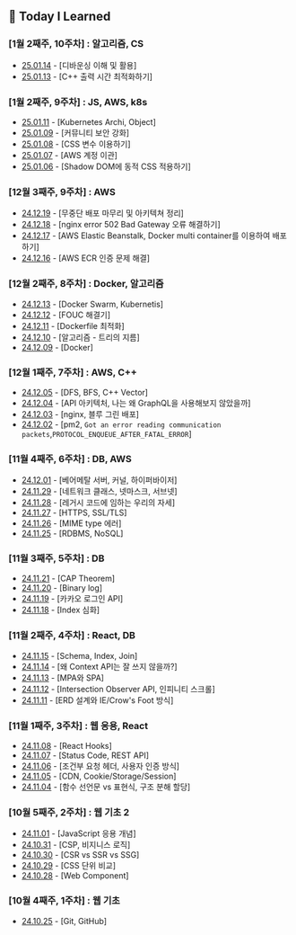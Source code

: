 ## 🍥 Today I Learned

### [1월 2째주, 10주차] : 알고리즘, CS

- [25.01.14](https://github.com/100-hours-a-week/hazel.park-til/blob/main/Jan/2025-01-14.md) - [디바운싱 이해 및 활용]
- [25.01.13](https://github.com/100-hours-a-week/hazel.park-til/blob/main/Jan/2025-01-13.md) - [C++ 출력 시간 최적화하기]

### [1월 2째주, 9주차] : JS, AWS, k8s

- [25.01.11](https://github.com/100-hours-a-week/hazel.park-til/blob/main/Jan/2025-01-11.md) - [Kubernetes Archi, Object]
- [25.01.09](https://github.com/100-hours-a-week/hazel.park-til/blob/main/Jan/2025-01-09.md) - [커뮤니티 보안 강화]
- [25.01.08](https://github.com/100-hours-a-week/hazel.park-til/blob/main/Jan/2025-01-08.md) - [CSS 변수 이용하기]
- [25.01.07](https://github.com/100-hours-a-week/hazel.park-til/blob/main/Jan/2025-01-07.md) - [AWS 계정 이관]
- [25.01.06](https://github.com/100-hours-a-week/hazel.park-til/blob/main/Jan/2025-01-06.md) - [Shadow DOM에 동적 CSS 적용하기]

### [12월 3째주, 9주차] : AWS

- [24.12.19](https://github.com/100-hours-a-week/hazel.park-til/blob/main/Dec/2024-12-19.md) - [무중단 배포 마무리 및 아키텍쳐 정리]
- [24.12.18](https://github.com/100-hours-a-week/hazel.park-til/blob/main/Dec/2024-12-18.md) - [nginx error 502 Bad Gateway 오류 해결하기]
- [24.12.17](https://github.com/100-hours-a-week/hazel.park-til/blob/main/Dec/2024-12-17.md) - [AWS Elastic Beanstalk, Docker multi container를 이용하여 배포하기]
- [24.12.16](https://github.com/100-hours-a-week/hazel.park-til/blob/main/Dec/2024-12-16.md) - [AWS ECR 인증 문제 해결]

### [12월 2째주, 8주차] : Docker, 알고리즘

- [24.12.13](https://github.com/100-hours-a-week/hazel.park-til/blob/main/Dec/2024-12-13.md) - [Docker Swarm, Kubernetis]
- [24.12.12](https://github.com/100-hours-a-week/hazel.park-til/blob/main/Dec/2024-12-12.md) - [FOUC 해결기]
- [24.12.11](https://github.com/100-hours-a-week/hazel.park-til/blob/main/Dec/2024-12-11.md) - [Dockerfile 최적화]
- [24.12.10](https://github.com/100-hours-a-week/hazel.park-til/blob/main/Dec/2024-12-10.md) - [알고리즘 - 트리의 지름]
- [24.12.09](https://github.com/100-hours-a-week/hazel.park-til/blob/main/Dec/2024-12-09.md) - [Docker]

### [12월 1째주, 7주차] : AWS, C++

- [24.12.05](https://github.com/100-hours-a-week/hazel.park-til/blob/main/Dec/2024-12-05.md) - [DFS, BFS, C++ Vector]
- [24.12.04](https://github.com/100-hours-a-week/hazel.park-til/blob/main/Dec/2024-12-04.md) - [API 아키텍처, 나는 왜 GraphQL을 사용해보지 않았을까]
- [24.12.03](https://github.com/100-hours-a-week/hazel.park-til/blob/main/Dec/2024-12-03.md) - [nginx, 블루 그린 배포]
- [24.12.02](https://github.com/100-hours-a-week/hazel.park-til/blob/main/Dec/2024-12-02.md) - [pm2, `Got an error reading communication packets`,`PROTOCOL_ENQUEUE_AFTER_FATAL_ERROR`]

### [11월 4째주, 6주차] : DB, AWS

- [24.12.01](https://github.com/100-hours-a-week/hazel.park-til/blob/main/Dec/2024-12-01.md) - [베어메탈 서버, 커널, 하이퍼바이저]
- [24.11.29](https://github.com/100-hours-a-week/hazel.park-til/blob/main/Nov/2024-11-29.md) - [네트워크 클래스, 넷마스크, 서브넷]
- [24.11.28](https://github.com/100-hours-a-week/hazel.park-til/blob/main/Nov/2024-11-28.md) - [레거시 코드에 임하는 우리의 자세]
- [24.11.27](https://github.com/100-hours-a-week/hazel.park-til/blob/main/Nov/2024-11-27.md) - [HTTPS, SSL/TLS]
- [24.11.26](https://github.com/100-hours-a-week/hazel.park-til/blob/main/Nov/2024-11-26.md) - [MIME type 에러]
- [24.11.25](https://github.com/100-hours-a-week/hazel.park-til/blob/main/Nov/2024-11-25.md) - [RDBMS, NoSQL]

### [11월 3째주, 5주차] : DB

- [24.11.21](https://github.com/100-hours-a-week/hazel.park-til/blob/main/Nov/2024-11-21.md) - [CAP Theorem]
- [24.11.20](https://github.com/100-hours-a-week/hazel.park-til/blob/main/Nov/2024-11-20.md) - [Binary log]
- [24.11.19](https://github.com/100-hours-a-week/hazel.park-til/blob/main/Nov/2024-11-19.md) - [카카오 로그인 API]
- [24.11.18](https://github.com/100-hours-a-week/hazel.park-til/blob/main/Nov/2024-11-18.md) - [Index 심화]

### [11월 2째주, 4주차] : React, DB

- [24.11.15](https://github.com/100-hours-a-week/hazel.park-til/blob/main/Nov/2024-11-15.md) - [Schema, Index, Join]
- [24.11.14](https://github.com/100-hours-a-week/hazel.park-til/blob/main/Nov/2024-11-14.md) - [왜 Context API는 잘 쓰지 않을까?]
- [24.11.13](https://github.com/100-hours-a-week/hazel.park-til/blob/main/Nov/2024-11-13.md) - [MPA와 SPA]
- [24.11.12](https://github.com/100-hours-a-week/hazel.park-til/blob/main/Nov/2024-11-12.md) - [Intersection Observer API, 인피니티 스크롤]
- [24.11.11](https://github.com/100-hours-a-week/hazel.park-til/blob/main/Nov/2024-11-11.md) - [ERD 설계와 IE/Crow's Foot 방식]

### [11월 1째주, 3주차] : 웹 응용, React

- [24.11.08](https://github.com/100-hours-a-week/hazel.park-til/blob/main/Nov/2024-11-08.md) - [React Hooks]
- [24.11.07](https://github.com/100-hours-a-week/hazel.park-til/blob/main/Nov/2024-11-07.md) - [Status Code, REST API]
- [24.11.06](https://github.com/100-hours-a-week/hazel.park-til/blob/main/Nov/2024-11-06.md) - [조건부 요청 헤더, 사용자 인증 방식]
- [24.11.05](https://github.com/100-hours-a-week/hazel.park-til/blob/main/Nov/2024-11-05.md) - [CDN, Cookie/Storage/Session]
- [24.11.04](https://github.com/100-hours-a-week/hazel.park-til/blob/main/Nov/2024-11-04.md) - [함수 선언문 vs 표현식, 구조 분해 할당]

### [10월 5째주, 2주차] : 웹 기초 2

- [24.11.01](https://github.com/100-hours-a-week/hazel.park-til/blob/main/Nov/2024-11-01.md) - [JavaScript 응용 개념]
- [24.10.31](https://github.com/100-hours-a-week/hazel.park-til/blob/main/Oct/2024-10-31.md) - [CSP, 비지니스 로직]
- [24.10.30](https://github.com/100-hours-a-week/hazel.park-til/blob/main/Oct/2024-10-30.md) - [CSR vs SSR vs SSG]
- [24.10.29](https://github.com/100-hours-a-week/hazel.park-til/blob/main/Oct/2024-10-29.md) - [CSS 단위 비교]
- [24.10.28](https://github.com/100-hours-a-week/hazel.park-til/blob/main/Oct/2024-10-28.md) - [Web Component]

### [10월 4째주, 1주차] : 웹 기초

- [24.10.25](https://github.com/100-hours-a-week/hazel.park-til/blob/main/Oct/2024-10-25.md) - [Git, GitHub]
